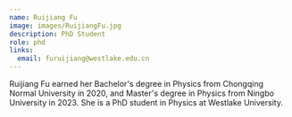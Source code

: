 ```yaml
---
name: Ruijiang Fu
image: images/RuijiangFu.jpg
description: PhD Student
role: phd
links:
  email: furuijiang@westlake.edu.cn
---
```


Ruijiang Fu earned her Bachelor's degree in Physics from Chongqing Normal University in 2020, and Master's degree in Physics from Ningbo University in 2023. She is a PhD student in Physics at Westlake University.
